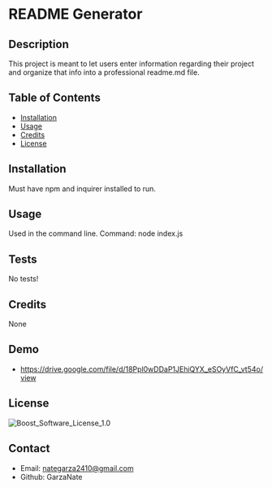 
# README Generator

## Description
This project is meant to let users enter information regarding their project and organize that info into a professional readme.md file.

## Table of Contents
* [Installation](#installation)
* [Usage](#usage)
* [Credits](#credits)
* [License](#license)

## Installation
Must have npm and inquirer installed to run.

## Usage
Used in the command line. Command: node index.js

## Tests
No tests!

## Credits
None

## Demo
* https://drive.google.com/file/d/18Ppl0wDDaP1JEhiQYX_eSOyVfC_vt54o/view

## License
![Boost_Software_License_1.0](https://img.shields.io/badge/LICENSE-Boost_Software_License_1.0-blueviolet)

## Contact
* Email: nategarza2410@gmail.com
* Github: GarzaNate
